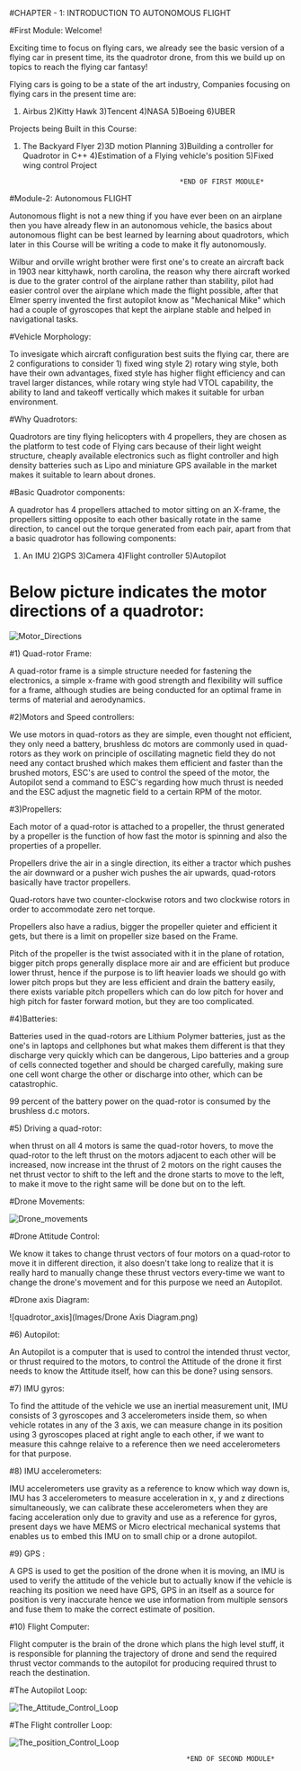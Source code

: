 #CHAPTER - 1: INTRODUCTION TO AUTONOMOUS FLIGHT

#First Module: Welcome!

Exciting time to focus on flying cars, we already see the basic version of a flying car in present time, its the quadrotor drone, from this we build up on topics to reach the flying car fantasy!

Flying cars is going to be a state of the art industry, Companies focusing on flying cars in the present time are:
1) Airbus
2)Kitty Hawk
3)Tencent
4)NASA
5)Boeing
6)UBER

Projects being Built in this Course:
1) The Backyard Flyer
2)3D motion Planning
3)Building a controller for Quadrotor in C++
4)Estimation of a Flying vehicle's position
5)Fixed wing control Project


                                              *END OF FIRST MODULE*


#Module-2: Autonomous FLIGHT

Autonomous flight is not a new thing if you have ever been on an airplane then you have already flew in an autonomous vehicle, the basics about autonomous flight can be best learned by learning about quadrotors, which later in this Course will be writing a code to make it fly autonomously.


Wilbur and orville wright brother were first one's to create an aircraft back in 1903 near kittyhawk, north carolina, the reason why there aircraft worked is due to the grater control of the airplane rather than stability, pilot had easier control over the airplane which made the flight possible, after that Elmer sperry invented the first autopilot know as "Mechanical Mike" which had a couple of gyroscopes that kept the airplane stable and helped in navigational tasks.


#Vehicle Morphology:  

To invesigate which aircraft configuration best suits the flying car, there are 2 configurations to consider 1) fixed wing style 2) rotary wing style, both have their own advantages, fixed style has higher flight efficiency and can travel larger distances, while rotary wing style had VTOL capability, the ability to land and takeoff vertically which makes it suitable for urban environment.


#Why Quadrotors:

Quadrotors are tiny flying helicopters with 4 propellers, they are chosen as the platform to test code of Flying cars because of their light weight structure, cheaply available electronics such as flight controller and high density batteries such as Lipo and miniature GPS available in the market makes it suitable to learn about drones.


#Basic Quadrotor components:

A quadrotor has 4 propellers attached to motor sitting on an X-frame, the propellers sitting opposite to each other basically rotate in the same direction, to cancel out the torque generated from each pair, apart from that a basic quadrotor has following components:

1) An IMU
2)GPS
3)Camera
4)Flight controller
5)Autopilot

# Below picture indicates the motor directions of a quadrotor:

![Motor_Directions](/Images/motor-directions.jpeg)


#1) Quad-rotor Frame:

A quad-rotor frame is a simple structure needed for fastening the electronics, a simple x-frame with good strength and flexibility will suffice for a frame, although studies are being conducted for an optimal frame in terms of material and aerodynamics.


#2)Motors and Speed controllers:

We use motors in quad-rotors as they are simple, even thought not efficient, they only need a battery, brushless dc motors are commonly used in quad-rotors as they work on principle of oscillating magnetic field they do not need any contact brushed which makes them efficient and faster than the brushed motors, ESC's are used to control the speed of the motor, the Autopilot send a command to ESC's regarding how much thrust is needed and the ESC adjust the magnetic field to a certain RPM of the motor.


#3)Propellers:

Each motor of a quad-rotor is attached to a propeller, the thrust generated by a propeller is the function of how fast the motor is spinning and also the properties of a propeller.


Propellers drive the air in a single direction, its either a tractor which pushes the air downward or a pusher wich pushes the air upwards, quad-rotors basically have tractor propellers.


Quad-rotors have two counter-clockwise rotors and two clockwise rotors in order to accommodate zero net torque.

Propellers also have a radius, bigger the propeller quieter and efficient it gets, but there is a limit on propeller size based on the Frame.


Pitch of the propeller is the twist associated with it in the plane of rotation, bigger pitch props generally displace more air and are efficient but produce lower thrust, hence if the purpose is to lift heavier loads we should go with lower pitch props but they are less efficient and drain the battery easily, there exists variable pitch propellers which can do low pitch for hover and high pitch for faster forward motion, but they are too complicated.


#4)Batteries:

Batteries used in the quad-rotors are Lithium Polymer batteries, just as the one's in laptops and cellphones but what makes them different is that they discharge very quickly which can be dangerous, Lipo batteries and a group of cells connected together and should be charged carefully, making sure one cell wont charge the other or discharge into other, which can be catastrophic.

99 percent of the battery power on the quad-rotor is consumed by the brushless d.c motors.


#5) Driving a quad-rotor:


when thrust on all 4 motors is same the quad-rotor hovers, to move the quad-rotor to the left thrust on the motors adjacent to each other will be increased, now increase int the thrust of 2 motors on the right causes the net thrust vector to shift to the left and the drone starts to move to the left, to make it move to the right same will be done but on to the left.

#Drone Movements:


![Drone_movements](/Images/The-movements-of-a-quadrotor-the-arrow-width-is-proportional-to-rotor-speeds.png)


#Drone Attitude Control:


We know it takes to change thrust vectors of four motors on a quad-rotor to move it in different direction, it also doesn't take long to realize that it is really hard to manually change these thrust vectors every-time we want to change the drone's movement and for this purpose we need an Autopilot.


#Drone axis Diagram:


![quadrotor_axis](Images/Drone Axis Diagram.png)


#6) Autopilot:


An Autopilot is a computer that is used to control the intended thrust vector, or thrust required to the motors, to control the Attitude of the drone it first needs to know the Attitude itself, how can this be done? using sensors.


#7) IMU gyros:


To find the attitude of the vehicle we use an inertial measurement unit, IMU consists of 3 gyroscopes and 3 accelerometers inside them, so when vehicle rotates in any of the 3 axis, we can measure change in its position using 3 gyroscopes placed at right angle to each other, if we want to measure this cahnge relaive to a reference then we need accelerometers for that purpose.


#8) IMU accelerometers:


IMU accelerometers use gravity as a reference to know which way down is, IMU has 3 accelerometers to measure acceleration in x, y and z directions simultaneously, we can calibrate these accelerometers when they are facing acceleration only due to gravity and use as a reference for gyros, present days we have MEMS or Micro electrical mechanical systems that enables us to embed this IMU on to small chip or a drone autopilot.


#9) GPS :


A GPS is used to get the position of the drone when it is moving, an IMU is used to verify the attitude of the vehicle but to actually know if the vehicle is reaching its position we need have GPS, GPS in an itself as a source for position is very inaccurate hence we use information from multiple sensors and fuse them to make the correct estimate of position.


#10) Flight Computer:


Flight computer is the brain of the drone which plans the high level stuff, it is responsible for planning the trajectory of drone and send the required thrust vector commands to the autopilot for producing required thrust to reach the destination.


#The Autopilot Loop:


![The_Attitude_Control_Loop](Images/Attitude_Control_Loop.png)


#The Flight controller Loop:


![The_position_Control_Loop](Images/Position_Control_Loop.png)


                                                *END OF SECOND MODULE*
